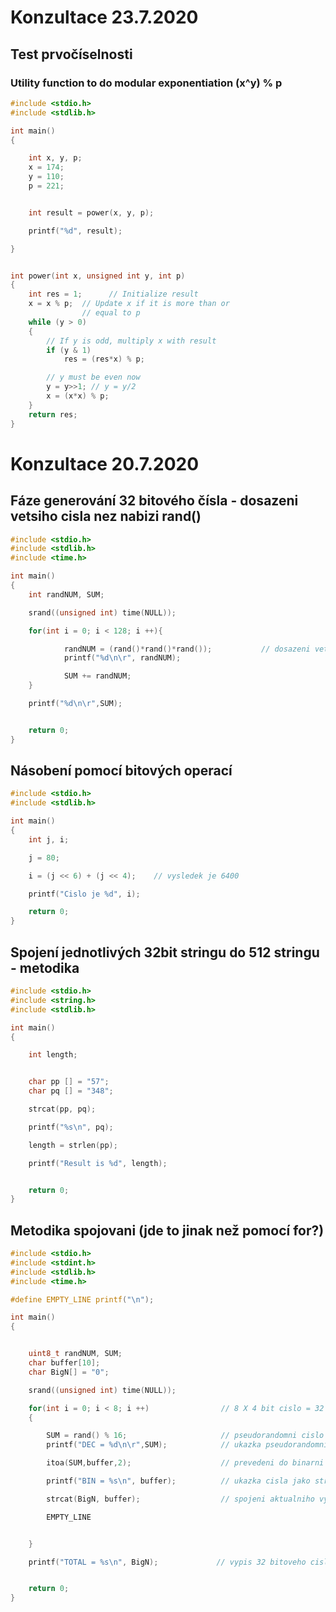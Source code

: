 # Konzultace 23.7.2020
## Test prvočíselnosti

### Utility function to do modular exponentiation (x^y) % p 
```C
#include <stdio.h>
#include <stdlib.h>

int main()
{

    int x, y, p;
    x = 174;
    y = 110;
    p = 221;


    int result = power(x, y, p);

    printf("%d", result);

}


int power(int x, unsigned int y, int p)
{
    int res = 1;      // Initialize result
    x = x % p;  // Update x if it is more than or
                // equal to p
    while (y > 0)
    {
        // If y is odd, multiply x with result
        if (y & 1)
            res = (res*x) % p;

        // y must be even now
        y = y>>1; // y = y/2
        x = (x*x) % p;
    }
    return res;
}

```


# Konzultace 20.7.2020

## Fáze generování 32 bitového čísla - dosazeni vetsiho cisla nez nabizi rand()

```c
#include <stdio.h>
#include <stdlib.h>
#include <time.h>

int main()
{
    int randNUM, SUM;

    srand((unsigned int) time(NULL));

    for(int i = 0; i < 128; i ++){

            randNUM = (rand()*rand()*rand());           // dosazeni vetsiho cisla
            printf("%d\n\r", randNUM);

            SUM += randNUM;
    }

    printf("%d\n\r",SUM);


    return 0;
}
```

## Násobení pomocí bitových operací
```c
#include <stdio.h>
#include <stdlib.h>

int main()
{
    int j, i;

    j = 80;

    i = (j << 6) + (j << 4);    // vysledek je 6400

    printf("Cislo je %d", i);

    return 0;
}
```

## Spojení jednotlivých 32bit stringu do 512 stringu - metodika
```c
#include <stdio.h>
#include <string.h>
#include <stdlib.h>

int main()
{

    int length;


    char pp [] = "57";
    char pq [] = "348";

    strcat(pp, pq);

    printf("%s\n", pq);

    length = strlen(pp);

    printf("Result is %d", length);


    return 0;
}
```

## Metodika spojovani (jde to  jinak než pomocí for?)
```c
#include <stdio.h>
#include <stdint.h>
#include <stdlib.h>
#include <time.h>

#define EMPTY_LINE printf("\n");

int main()
{


    uint8_t randNUM, SUM;
    char buffer[10];
    char BigN[] = "0";

    srand((unsigned int) time(NULL));

    for(int i = 0; i < 8; i ++)                // 8 X 4 bit cislo = 32 bitove cislo
    {

        SUM = rand() % 16;                     // pseudorandomni cislo o 4 bitove delce
        printf("DEC = %d\n\r",SUM);            // ukazka pseudorandomniho cisla o 4 bitove delce

        itoa(SUM,buffer,2);                    // prevedeni do binarni soustavy

        printf("BIN = %s\n", buffer);          // ukazka cisla jako stringu

        strcat(BigN, buffer);                  // spojeni aktualniho vysledku s predchozim - postupne nabalovani

        EMPTY_LINE


    }

    printf("TOTAL = %s\n", BigN);             // vypis 32 bitoveho cisla


    return 0;
}
```
